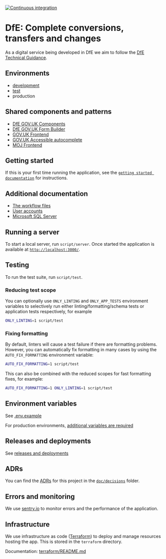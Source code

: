 [![Continuous integration](https://github.com/DFE-Digital/dfe-complete-conversions-transfers-and-changes/actions/workflows/continuous-integration-rails.yml/badge.svg)](https://github.com/DFE-Digital/dfe-complete-conversions-transfers-and-changes/actions/workflows/continuous-integration-rails.yml)

# DfE: Complete conversions, transfers and changes

As a digital service being developed in DfE we aim to follow the
[DfE Technical Guidance](https://technical-guidance.education.gov.uk/).

## Environments

- [development](https://s184d01-comp-complete-app.salmonsky-fe4d6376.westeurope.azurecontainerapps.io/)
- [test](https://s184t01-comp-complete-app.ashycoast-5a62f687.westeurope.azurecontainerapps.io)
- production

## Shared components and patterns

- [DfE GOV.UK Components](https://govuk-components.netlify.app/)
- [DfE GOV.UK Form Builder](https://govuk-form-builder.netlify.app/)
- [GOV.UK Frontend](https://github.com/alphagov/govuk-frontend)
- [GOV.UK Accessible autocomplete](https://github.com/alphagov/accessible-autocomplete)
- [MOJ Frontend](https://github.com/ministryofjustice/moj-frontend)

## Getting started

If this is your first time running the application, see the
[`getting started documentation`](/doc/getting-started.md) for instructions.

## Additional documentation

- [The workflow files](/doc/workflow-files.md)
- [User accounts](/doc/user-accounts.md)
- [Microsoft SQL Server](/doc/microsoft-sql-server.md)

## Running a server

To start a local server, run `script/server`. Once started the application is
available at [`http://localhost:3000/`](http://localhost:3000/).

## Testing

To run the test suite, run `script/test`.

### Reducing test scope

You can optionally use `ONLY_LINTING` and `ONLY_APP_TESTS` environment variables
to selectively run either linting/formatting/schema tests or application tests
respectively, for example

```bash
ONLY_LINTING=1 script/test
```

### Fixing formatting

By default, linters will cause a test failure if there are formatting problems.
However, you can automatically fix formatting in many cases by using the
`AUTO_FIX_FORMATTING` environment variable:

```bash
AUTO_FIX_FORMATTING=1 script/test
```

This can also be combined with the reduced scopes for fast formatting fixes, for
example:

```bash
AUTO_FIX_FORMATTING=1 ONLY_LINTING=1 script/test
```

## Environment variables

See [.env.example](./.env.example)

For production environments,
[additional variables are required](./doc/environment-variables.md)

## Releases and deployments

See [releases and deployments](./doc/releases-and-deploys.md)

## ADRs

You can find the [ADRs](https://adr.github.io/) for this project in the
[`doc/decisions`](/doc/decisions) folder.

## Errors and monitoring

We use
[sentry.io](https://sentry.io/organizations/sdd-n7/projects/complete-conversions-transfers-and-changes/?project=6684508)
to monitor errors and the performance of the application.

## Infrastructure

We use infrastructure as code ([Terraform](https://www.terraform.io/)) to deploy
and manage resources hosting the app. This is stored in the `terraform`
directory.

Documentation: [terraform/README.md](/terraform/README.md)

